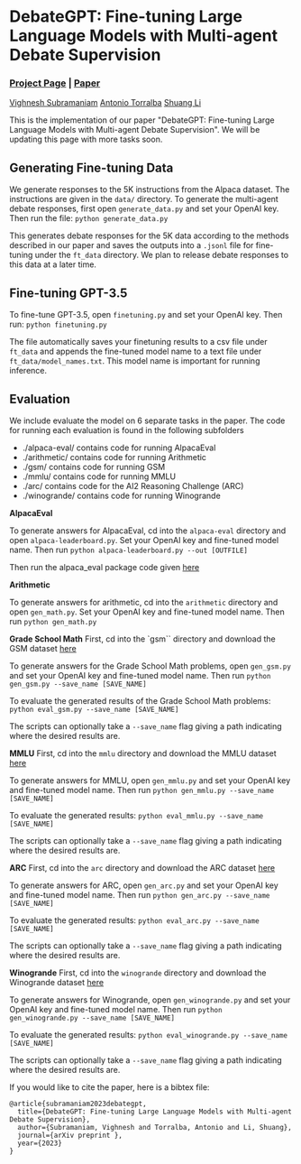 # DebateGPT: Fine-tuning Large Language Models with Multi-agent Debate Supervision

### [Project Page](https://composable-models.github.io/llm_debate/) | [Paper](https://arxiv.org/abs/2305.14325)

[Vighnesh Subramaniam](https://scholar.google.com/citations?user=Or3MAdgAAAAJ&hl=en)
[Antonio Torralba](https://groups.csail.mit.edu/vision/torralbalab/)
[Shuang Li](https://people.csail.mit.edu/lishuang/)

This is the implementation of our paper "DebateGPT: Fine-tuning Large Language Models with Multi-agent Debate Supervision". We will be updating this page with more tasks soon.

## Generating Fine-tuning Data
We generate responses to the 5K instructions from the Alpaca dataset. The instructions are given in the `data/` directory. To generate the multi-agent debate responses, first open `generate_data.py` and set your OpenAI key. Then run the file:
	`python generate_data.py`

This generates debate responses for the 5K data according to the methods described in our paper and saves the outputs into a `.jsonl` file for fine-tuning under the `ft_data` directory. We plan to release debate responses to this data at a later time. 

## Fine-tuning GPT-3.5
To fine-tune GPT-3.5, open `finetuning.py` and set your OpenAI key. Then run:
	`python finetuning.py`

The file automatically saves your finetuning results to a csv file under `ft_data` and appends the fine-tuned model name to a text file under `ft_data/model_names.txt`. This model name is important for running inference. 

## Evaluation
We include evaluate the model on 6 separate tasks in the paper. The code for running each evaluation is found in the following subfolders

* ./alpaca-eval/ contains code for running AlpacaEval
* ./arithmetic/ contains code for running Arithmetic
* ./gsm/ contains code for running GSM
* ./mmlu/ contains code for running MMLU
* ./arc/ contains code for the AI2 Reasoning Challenge (ARC)
* ./winogrande/ contains code for running Winogrande

**AlpacaEval**

To generate answers for AlpacaEval, cd into the `alpaca-eval` directory and open `alpaca-leaderboard.py`. Set your OpenAI key and fine-tuned model name. Then run
	`python alpaca-leaderboard.py --out [OUTFILE]`

Then run the alpaca_eval package code given [here](https://github.com/tatsu-lab/alpaca_eval)

**Arithmetic**

To generate answers for arithmetic, cd into the `arithmetic` directory and open `gen_math.py`. Set your OpenAI key and fine-tuned model name. Then run
	`python gen_math.py`

**Grade School Math**
First, cd into the `gsm`` directory and download the GSM dataset [here](https://github.com/openai/grade-school-math)

To generate answers for the Grade School Math problems, open `gen_gsm.py` and set your OpenAI key and fine-tuned model name. Then run
	`python gen_gsm.py --save_name [SAVE_NAME]`

To evaluate the generated results of the Grade School Math problems:
	`python eval_gsm.py --save_name [SAVE_NAME]`

The scripts can optionally take a `--save_name` flag giving a path indicating where the desired results are.

**MMLU**
First, cd into the `mmlu` directory and download the MMLU dataset [here](https://github.com/hendrycks/test)

To generate answers for MMLU, open `gen_mmlu.py` and set your OpenAI key and fine-tuned model name. Then run
	`python gen_mmlu.py --save_name [SAVE_NAME]`

To evaluate the generated results:
	`python eval_mmlu.py --save_name [SAVE_NAME]`

The scripts can optionally take a `--save_name` flag giving a path indicating where the desired results are.

**ARC**
First, cd into the `arc` directory and download the ARC dataset [here](https://allenai.org/data/arc)

To generate answers for ARC, open `gen_arc.py` and set your OpenAI key and fine-tuned model name. Then run
	`python gen_arc.py --save_name [SAVE_NAME]`

To evaluate the generated results:
	`python eval_arc.py --save_name [SAVE_NAME]`

The scripts can optionally take a `--save_name` flag giving a path indicating where the desired results are.

**Winogrande**
First, cd into the `winogrande` directory and download the Winogrande dataset [here](https://winogrande.allenai.org/)

To generate answers for Winogrande, open `gen_winogrande.py` and set your OpenAI key and fine-tuned model name. Then run
	`python gen_winogrande.py --save_name [SAVE_NAME]`

To evaluate the generated results:
	`python eval_winogrande.py --save_name [SAVE_NAME]`

The scripts can optionally take a `--save_name` flag giving a path indicating where the desired results are.


If you would like to cite the paper, here is a bibtex file:
```
@article{subramaniam2023debategpt,
  title={DebateGPT: Fine-tuning Large Language Models with Multi-agent Debate Supervision},
  author={Subramaniam, Vighnesh and Torralba, Antonio and Li, Shuang},
  journal={arXiv preprint },
  year={2023}
}
```
